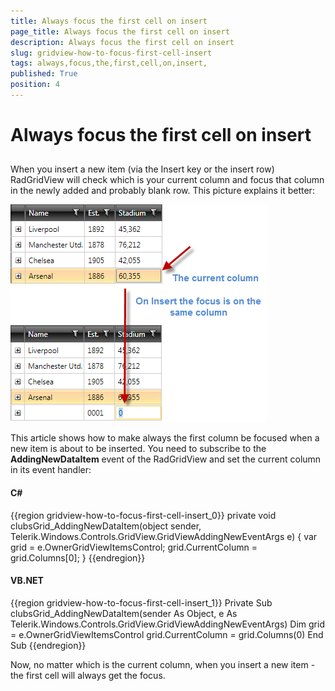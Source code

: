 ```yaml
---
title: Always focus the first cell on insert 
page_title: Always focus the first cell on insert 
description: Always focus the first cell on insert 
slug: gridview-how-to-focus-first-cell-insert
tags: always,focus,the,first,cell,on,insert,
published: True
position: 4
---
```


# Always focus the first cell on insert 



## 

When you insert a new item (via the Insert key or the insert row) RadGridView will check which is your current column and focus that column in the newly added and probably blank row. This picture explains it better:

![](images/how_to_focus_first_cell.png)



This article shows how to make always the first column be focused when a new item is about to be inserted. You need to subscribe to the __AddingNewDataItem__ event of the RadGridView and set the current column in its event handler:

#### __C#__

{{region gridview-how-to-focus-first-cell-insert_0}}
	private void clubsGrid_AddingNewDataItem(object sender, Telerik.Windows.Controls.GridView.GridViewAddingNewEventArgs e)
	{
	   var grid = e.OwnerGridViewItemsControl;
	   grid.CurrentColumn = grid.Columns[0];
	}
	{{endregion}}



#### __VB.NET__

{{region gridview-how-to-focus-first-cell-insert_1}}
	Private Sub clubsGrid_AddingNewDataItem(sender As Object, e As Telerik.Windows.Controls.GridView.GridViewAddingNewEventArgs)
	   Dim grid = e.OwnerGridViewItemsControl
	   grid.CurrentColumn = grid.Columns(0)
	End Sub
	{{endregion}}





Now, no matter which is the current column, when you insert a new item - the first cell will always get the focus. 


